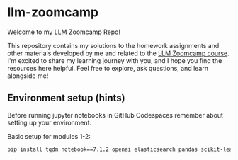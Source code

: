# llm-zoomcamp

Welcome to my LLM Zoomcamp Repo!

This repository contains my solutions to the homework assignments and other materials developed by me and related to the [LLM Zoomcamp course](https://github.com/DataTalksClub/llm-zoomcamp/tree/main). I'm excited to share my learning journey with you, and I hope you find the resources here helpful. Feel free to explore, ask questions, and learn alongside me!

## Environment setup (hints)

Before running jupyter notebooks in GitHub Codespaces remember about setting up your environment.

Basic setup for modules 1-2:

```bash
pip install tqdm notebook==7.1.2 openai elasticsearch pandas scikit-learn ipywidgets
```
